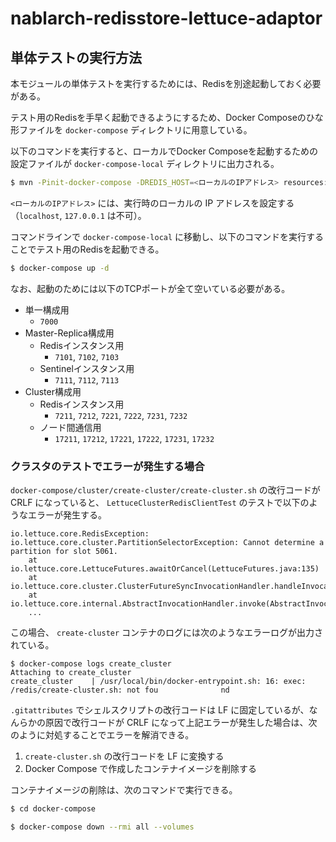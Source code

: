 # nablarch-redisstore-lettuce-adaptor

## 単体テストの実行方法
本モジュールの単体テストを実行するためには、Redisを別途起動しておく必要がある。

テスト用のRedisを手早く起動できるようにするため、Docker Composeのひな形ファイルを `docker-compose` ディレクトリに用意している。

以下のコマンドを実行すると、ローカルでDocker Composeを起動するための設定ファイルが `docker-compose-local` ディレクトリに出力される。

```sh
$ mvn -Pinit-docker-compose -DREDIS_HOST=<ローカルのIPアドレス> resources:resources
```

`<ローカルのIPアドレス>` には、実行時のローカルの IP アドレスを設定する（`localhost`, `127.0.0.1` は不可）。

コマンドラインで `docker-compose-local` に移動し、以下のコマンドを実行することでテスト用のRedisを起動できる。

```sh
$ docker-compose up -d
```

なお、起動のためには以下のTCPポートが全て空いている必要がある。

- 単一構成用
    - `7000`
- Master-Replica構成用
    - Redisインスタンス用
        - `7101`, `7102`, `7103`
    - Sentinelインスタンス用
        - `7111`, `7112`, `7113`
- Cluster構成用
    - Redisインスタンス用
        - `7211`, `7212`, `7221`, `7222`, `7231`, `7232`
    - ノード間通信用
        - `17211`, `17212`, `17221`, `17222`, `17231`, `17232`

### クラスタのテストでエラーが発生する場合
`docker-compose/cluster/create-cluster/create-cluster.sh` の改行コードが CRLF になっていると、 `LettuceClusterRedisClientTest` のテストで以下のようなエラーが発生する。

```
io.lettuce.core.RedisException: io.lettuce.core.cluster.PartitionSelectorException: Cannot determine a partition for slot 5061.
    at io.lettuce.core.LettuceFutures.awaitOrCancel(LettuceFutures.java:135)
    at io.lettuce.core.cluster.ClusterFutureSyncInvocationHandler.handleInvocation(ClusterFutureSyncInvocationHandler.java:123)
    at io.lettuce.core.internal.AbstractInvocationHandler.invoke(AbstractInvocationHandler.java:80)
    ...
```

この場合、 `create-cluster` コンテナのログには次のようなエラーログが出力されている。

```
$ docker-compose logs create_cluster
Attaching to create_cluster
create_cluster    | /usr/local/bin/docker-entrypoint.sh: 16: exec: /redis/create-cluster.sh: not fou              nd
```

`.gitattributes` でシェルスクリプトの改行コードは LF に固定しているが、なんらかの原因で改行コードが CRLF になって上記エラーが発生した場合は、次のように対処することでエラーを解消できる。

1. `create-cluster.sh` の改行コードを LF に変換する
2. Docker Compose で作成したコンテナイメージを削除する

コンテナイメージの削除は、次のコマンドで実行できる。

```sh
$ cd docker-compose

$ docker-compose down --rmi all --volumes
```
